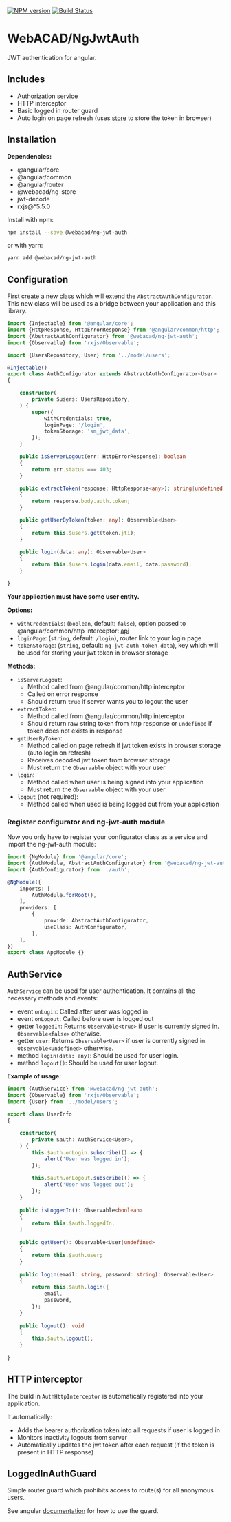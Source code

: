 [![NPM version](https://img.shields.io/npm/v/@webacad/ng-jwt-auth.svg?style=flat-square)](https://www.npmjs.com/package/@webacad/ng-jwt-auth)
[![Build Status](https://img.shields.io/travis/Web-ACAD/ng-jwt-auth.svg?style=flat-square)](https://travis-ci.org/Web-ACAD/ng-jwt-auth)

# WebACAD/NgJwtAuth

JWT authentication for angular.

## Includes

* Authorization service
* HTTP interceptor
* Basic logged in router guard
* Auto login on page refresh (uses [store](https://github.com/marcuswestin/store.js) to store the token in browser)

## Installation

**Dependencies:**

* @angular/core
* @angular/common
* @angular/router
* @webacad/ng-store
* jwt-decode
* rxjs@^5.5.0

Install with npm:

```bash
npm install --save @webacad/ng-jwt-auth
```

or with yarn:

```bash
yarn add @webacad/ng-jwt-auth
```

## Configuration

First create a new class which will extend the `AbstractAuthConfigurator`. This new class will be used as a bridge
between your application and this library.

```typescript
import {Injectable} from '@angular/core';
import {HttpResponse, HttpErrorResponse} from '@angular/common/http';
import {AbstractAuthConfigurator} from '@webacad/ng-jwt-auth';
import {Observable} from 'rxjs/Observable';

import {UsersRepository, User} from '../model/users';

@Injectable()
export class AuthConfigurator extends AbstractAuthConfigurator<User>
{

    constructor(
        private $users: UsersRepository,
    ) {
        super({
            withCredentials: true,
            loginPage: '/login',
            tokenStorage: 'sm_jwt_data',
        });
    }

    public isServerLogout(err: HttpErrorResponse): boolean
    {
        return err.status === 403;
    }

    public extractToken(response: HttpResponse<any>): string|undefined
    {
        return response.body.auth.token;
    }

    public getUserByToken(token: any): Observable<User>
    {
        return this.$users.get(token.jti);
    }

    public login(data: any): Observable<User>
    {
        return this.$users.login(data.email, data.password);
    }

}
```

**Your application must have some user entity.**

**Options:**

* `withCredentials`: (`boolean`, default: `false`), option passed to @angular/common/http interceptor: [api](https://angular.io/api/http/RequestOptions#withCredentials)
* `loginPage`: (`string`, default: `/login`), router link to your login page
* `tokenStorage`: (`string`, default: `ng-jwt-auth-token-data`), key which will be used for storing your jwt token in browser storage

**Methods:**

* `isServerLogout`:
    + Method called from @angular/common/http interceptor
    + Called on error response
    + Should return `true` if server wants you to logout the user
* `extractToken`:
    + Method called from @angular/common/http interceptor
    + Should return raw string token from http response or `undefined` if token does not exists in response
* `getUserByToken`:
    + Method called on page refresh if jwt token exists in browser storage (auto login on refresh)
    + Receives decoded jwt token from browser storage
    + Must return the `Observable` object with your user
* `login`:
    + Method called when user is being signed into your application
    + Must return the `Observable` object with your user
* `logout` (not required):
    + Method called when used is being logged out from your application

### Register configurator and ng-jwt-auth module

Now you only have to register your configurator class as a service and import the ng-jwt-auth module:

```typescript
import {NgModule} from '@angular/core';
import {AuthModule, AbstractAuthConfigurator} from '@webacad/ng-jwt-auth';
import {AuthConfigurator} from './auth';

@NgModule({
    imports: [
        AuthModule.forRoot(),
    ],
    providers: [
        {
            provide: AbstractAuthConfigurator,
            useClass: AuthConfigurator,
        },
    ],
})
export class AppModule {}
```

## AuthService

`AuthService` can be used for user authentication. It contains all the necessary methods and events:

* event `onLogin`: Called after user was logged in
* event `onLogout`: Called before user is logged out
* getter `loggedIn`: Returns `Observable<true>` if user is currently signed in. `Observable<false>` otherwise.
* getter `user`: Returns `Observable<User>` if user is currently signed in. `Observable<undefined>` otherwise.
* method `login(data: any)`: Should be used for user login.
* method `logout()`: Should be used for user logout.

**Example of usage:**

```typescript
import {AuthService} from '@webacad/ng-jwt-auth';
import {Observable} from 'rxjs/Observable';
import {User} from '../model/users';

export class UserInfo
{
    
    constructor(
        private $auth: AuthService<User>,
    ) {
        this.$auth.onLogin.subscribe(() => {
            alert('User was logged in');
        });
        
        this.$auth.onLogout.subscribe(() => {
            alert('User was logged out');
        });
    }
    
    public isLoggedIn(): Observable<boolean>
    {
        return this.$auth.loggedIn;
    }
    
    public getUser(): Observable<User|undefined>
    {
        return this.$auth.user;
    }
    
    public login(email: string, password: string): Observable<User>
    {
        return this.$auth.login({
            email,
            password,
        });
    }
    
    public logout(): void
    {
        this.$auth.logout();
    }
    
}
```

## HTTP interceptor

The build in `AuthHttpInterceptor` is automatically registered into your application.

It automatically:

* Adds the bearer authorization token into all requests if user is logged in
* Monitors inactivity logouts from server
* Automatically updates the jwt token after each request (if the token is present in HTTP response)

## LoggedInAuthGuard

Simple router guard which prohibits access to route(s) for all anonymous users.

See angular [documentation](https://angular.io/guide/router#milestone-5-route-guards) for how to use the guard. 
